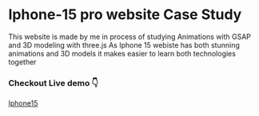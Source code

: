 # Iphone-15 pro website Case Study

This website is made by me in process of studying Animations with GSAP and 3D modeling with three.js 
As Iphone 15 webiste has both stunning animations and 3D models it makes easier to learn both technologies together

### Checkout Live demo 👇 
[Iphone15](https://i-phone15-website-eta.vercel.app/)
